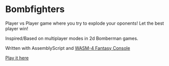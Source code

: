 # Bombfighters

Player vs Player game where you try to explode your oponents! Let the best player win!

Inspired/Based on multiplayer modes in 2d Bomberman games.

Written with AssemblyScript and [WASM-4 Fantasy Console](https://wasm4.org/)

[Play it here](https://patbox.github.io/bombfighters-wasm4)